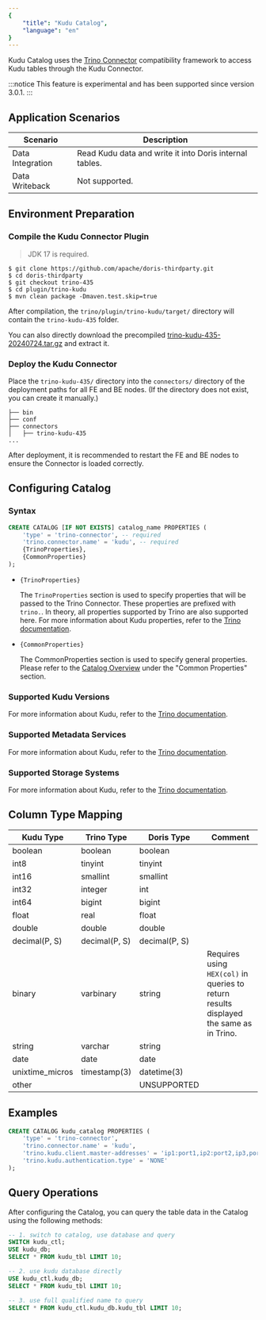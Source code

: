 ```yaml
---
{
    "title": "Kudu Catalog",
    "language": "en"
}
---
```


Kudu Catalog uses the [Trino Connector](https://doris.apache.org/zh-CN/community/how-to-contribute/trino-connector-developer-guide/) compatibility framework to access Kudu tables through the Kudu Connector.

:::notice
This feature is experimental and has been supported since version 3.0.1.
:::

## Application Scenarios

| Scenario       | Description                          |
| -------------- | ------------------------------------ |
| Data Integration | Read Kudu data and write it into Doris internal tables. |
| Data Writeback  | Not supported.                     |

## Environment Preparation

### Compile the Kudu Connector Plugin

> JDK 17 is required.

```shell
$ git clone https://github.com/apache/doris-thirdparty.git
$ cd doris-thirdparty
$ git checkout trino-435
$ cd plugin/trino-kudu
$ mvn clean package -Dmaven.test.skip=true
```

After compilation, the `trino/plugin/trino-kudu/target/` directory will contain the `trino-kudu-435` folder.

You can also directly download the precompiled [trino-kudu-435-20240724.tar.gz](https://github.com/apache/doris-thirdparty/releases/download/trino-435-20240724/trino-kudu-435-20240724.tar.gz) and extract it.

### Deploy the Kudu Connector

Place the `trino-kudu-435/` directory into the `connectors/` directory of the deployment paths for all FE and BE nodes. (If the directory does not exist, you can create it manually.)

```text
├── bin
├── conf
├── connectors
│   ├── trino-kudu-435
...
```

After deployment, it is recommended to restart the FE and BE nodes to ensure the Connector is loaded correctly.

## Configuring Catalog

### Syntax

```sql
CREATE CATALOG [IF NOT EXISTS] catalog_name PROPERTIES (
    'type' = 'trino-connector', -- required
    'trino.connector.name' = 'kudu', -- required
    {TrinoProperties},
    {CommonProperties}
);
```

* `{TrinoProperties}`

  The `TrinoProperties` section is used to specify properties that will be passed to the Trino Connector. These properties are prefixed with `trino.`. In theory, all properties supported by Trino are also supported here. For more information about Kudu properties, refer to the [Trino documentation](https://trino.io/docs/current/connector/kudu.html).

* `{CommonProperties}`

  The CommonProperties section is used to specify general properties. Please refer to the [Catalog Overview](../catalog-overview.md) under the "Common Properties" section.
  
### Supported Kudu Versions

For more information about Kudu, refer to the [Trino documentation](https://trino.io/docs/current/connector/kudu.html).

### Supported Metadata Services

For more information about Kudu, refer to the [Trino documentation](https://trino.io/docs/current/connector/kudu.html).

### Supported Storage Systems

For more information about Kudu, refer to the [Trino documentation](https://trino.io/docs/current/connector/kudu.html).

## Column Type Mapping

| Kudu Type        | Trino Type    | Doris Type    | Comment                                                                 |
| ---------------- | ------------- | ------------- | ----------------------------------------------------------------------- |
| boolean          | boolean       | boolean       |                                                                         |
| int8             | tinyint       | tinyint       |                                                                         |
| int16            | smallint      | smallint      |                                                                         |
| int32            | integer       | int           |                                                                         |
| int64            | bigint        | bigint        |                                                                         |
| float            | real          | float         |                                                                         |
| double           | double        | double        |                                                                         |
| decimal(P, S)    | decimal(P, S) | decimal(P, S) |                                                                         |
| binary           | varbinary     | string        | Requires using `HEX(col)` in queries to return results displayed the same as in Trino. |
| string           | varchar       | string        |                                                                         |
| date             | date          | date          |                                                                         |
| unixtime_micros  | timestamp(3)  | datetime(3)   |                                                                         |
| other            |   |       UNSUPPORTED        |                                                                         |

## Examples

```sql
CREATE CATALOG kudu_catalog PROPERTIES (  
    'type' = 'trino-connector',  
    'trino.connector.name' = 'kudu', 
    'trino.kudu.client.master-addresses' = 'ip1:port1,ip2:port2,ip3,port3', 
    'trino.kudu.authentication.type' = 'NONE'
);
```

## Query Operations

After configuring the Catalog, you can query the table data in the Catalog using the following methods:

```sql
-- 1. switch to catalog, use database and query
SWITCH kudu_ctl;
USE kudu_db;
SELECT * FROM kudu_tbl LIMIT 10;

-- 2. use kudu database directly
USE kudu_ctl.kudu_db;
SELECT * FROM kudu_tbl LIMIT 10;

-- 3. use full qualified name to query
SELECT * FROM kudu_ctl.kudu_db.kudu_tbl LIMIT 10;
```


